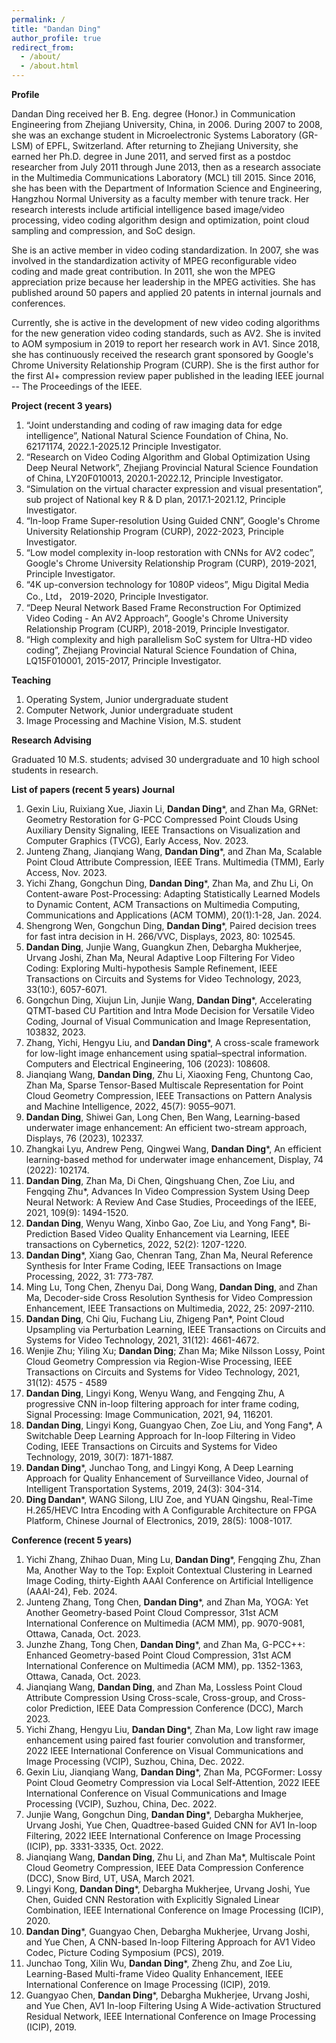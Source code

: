 ```yaml
---
permalink: /
title: "Dandan Ding"
author_profile: true
redirect_from: 
  - /about/
  - /about.html
---
```


**Profile**

Dandan Ding received her B. Eng. degree (Honor.) in Communication Engineering from Zhejiang University, China, in 2006. During 2007 to 2008, she was an exchange student in Microelectronic Systems Laboratory (GR-LSM) of EPFL, Switzerland. After returning to Zhejiang University, she earned her Ph.D. degree in June 2011, and served first as a postdoc researcher from July 2011 through June 2013, then as a research associate in the Multimedia Communications Laboratory (MCL) till 2015. Since 2016, she has been with the Department of Information Science and Engineering, Hangzhou Normal University as a faculty member with tenure track. Her research interests include artificial intelligence based image/video processing, video coding algorithm design and optimization, point cloud sampling and compression, and SoC design.

She is an active member in video coding standardization. In 2007, she was involved in the standardization activity of MPEG reconfigurable video coding and made great contribution. In 2011, she won the MPEG appreciation prize because her leadership in the MPEG activities. She has published around 50 papers and applied 20 patents in internal journals and conferences. 

Currently, she is active in the development of new video coding algorithms for the new generation video coding standards, such as AV2. She is invited to AOM symposium in 2019 to report her research work in AV1. Since 2018, she has continuously received the research grant sponsored by Google's Chrome University Relationship Program (CURP). She is the first author for the first AI+ compression review paper published in the leading IEEE journal -- The Proceedings of the IEEE.

**Project (recent 3 years)**
1.	“Joint understanding and coding of raw imaging data for edge intelligence”, National Natural Science Foundation of China, No. 62171174, 2022.1-2025.12 Principle Investigator.
2.	“Research on Video Coding Algorithm and Global Optimization Using Deep Neural Network”, Zhejiang Provincial Natural Science Foundation of China, LY20F010013, 2020.1-2022.12, Principle Investigator.
3.	“Simulation on the virtual character expression and visual presentation”, sub project of National key R & D plan, 2017.1-2021.12, Principle Investigator.
4.	“In-loop Frame Super-resolution Using Guided CNN”, Google's Chrome University Relationship Program (CURP), 2022-2023, Principle Investigator.
5.	“Low model complexity in-loop restoration with CNNs for AV2 codec”, Google's Chrome University Relationship Program (CURP), 2019-2021, Principle Investigator.
6.	“4K up-conversion technology for 1080P videos”, Migu Digital Media Co., Ltd， 2019-2020, Principle Investigator.
7.	“Deep Neural Network Based Frame Reconstruction For Optimized Video Coding - An AV2 Approach”, Google's Chrome University Relationship Program (CURP), 2018-2019, Principle Investigator.
8.	“High complexity and high parallelism SoC system for Ultra-HD video coding”, Zhejiang Provincial Natural Science Foundation of China, LQ15F010001, 2015-2017, Principle Investigator.

**Teaching**
1.	Operating System, Junior undergraduate student
2.	Computer Network, Junior undergraduate student
3.	Image Processing and Machine Vision, M.S. student 

**Research Advising**

Graduated 10 M.S. students; advised 30 undergraduate and 10 high school students in research.

**List of papers (recent 5 years)**
**Journal**
1.	Gexin Liu, Ruixiang Xue, Jiaxin Li, **Dandan Ding***, and Zhan Ma, GRNet: Geometry Restoration for G-PCC Compressed Point Clouds Using Auxiliary Density Signaling, IEEE Transactions on Visualization and Computer Graphics (TVCG), Early Access, Nov. 2023.
2.	Junteng Zhang, Jianqiang Wang, **Dandan Ding***, and Zhan Ma, Scalable Point Cloud Attribute Compression, IEEE Trans. Multimedia (TMM), Early Access, Nov. 2023.
3.	Yichi Zhang, Gongchun Ding, **Dandan Ding***, Zhan Ma, and Zhu Li, On Content-aware Post-Processing: Adapting Statistically Learned Models to Dynamic Content, ACM Transactions on Multimedia Computing, Communications and Applications (ACM TOMM), 20(1):1-28, Jan. 2024.
4.	Shengrong Wen, Gongchun Ding, **Dandan Ding***, Paired decision trees for fast intra decision in H. 266/VVC, Displays, 2023, 80: 102545.
5.	**Dandan Ding**, Junjie Wang, Guangkun Zhen, Debargha Mukherjee, Urvang Joshi, Zhan Ma, Neural Adaptive Loop Filtering For Video Coding: Exploring Multi-hypothesis Sample Refinement, IEEE Transactions on Circuits and Systems for Video Technology, 2023, 33(10:), 6057-6071.
6.	Gongchun Ding, Xiujun Lin, Junjie Wang, **Dandan Ding***, Accelerating QTMT-based CU Partition and Intra Mode Decision for Versatile Video Coding, Journal of Visual Communication and Image Representation, 103832, 2023.
7.	Zhang, Yichi, Hengyu Liu, and **Dandan Ding***, A cross-scale framework for low-light image enhancement using spatial–spectral information. Computers and Electrical Engineering, 106 (2023): 108608. 
8.	Jianqiang Wang, **Dandan Ding**, Zhu Li, Xiaoxing Feng, Chuntong Cao, Zhan Ma, Sparse Tensor-Based Multiscale Representation for Point Cloud Geometry Compression, IEEE Transactions on Pattern Analysis and Machine Intelligence, 2022, 45(7): 9055–9071.
9.	**Dandan Ding**, Shiwei Gan, Long Chen, Ben Wang, Learning-based underwater image enhancement: An efficient two-stream approach, Displays, 76 (2023), 102337. 
10.	Zhangkai Lyu, Andrew Peng, Qingwei Wang, **Dandan Ding***, An efficient learning-based method for underwater image enhancement, Display, 74 (2022): 102174.
11.	**Dandan Ding**, Zhan Ma, Di Chen, Qingshuang Chen, Zoe Liu, and Fengqing Zhu*, Advances In Video Compression System Using Deep Neural Network: A Review And Case Studies, Proceedings of the IEEE, 2021, 109(9): 1494-1520. 
12.	**Dandan Ding**, Wenyu Wang, Xinbo Gao, Zoe Liu, and Yong Fang*, Bi-Prediction Based Video Quality Enhancement via Learning, IEEE transactions on Cybernetics, 2022, 52(2): 1207-1220. 
13.	**Dandan Ding***, Xiang Gao, Chenran Tang, Zhan Ma, Neural Reference Synthesis for Inter Frame Coding, IEEE Transactions on Image Processing, 2022, 31: 773-787.
14.	Ming Lu, Tong Chen, Zhenyu Dai, Dong Wang, **Dandan Ding**, and Zhan Ma, Decoder-side Cross Resolution Synthesis for Video Compression Enhancement, IEEE Transactions on Multimedia, 2022, 25: 2097-2110.
15.	**Dandan Ding**, Chi Qiu, Fuchang Liu, Zhigeng Pan*, Point Cloud Upsampling via Perturbation Learning, IEEE Transactions on Circuits and Systems for Video Technology, 2021, 31(12): 4661-4672. 
16.	Wenjie Zhu; Yiling Xu; **Dandan Ding**; Zhan Ma; Mike Nilsson Lossy, Point Cloud Geometry Compression via Region-Wise Processing, IEEE Transactions on Circuits and Systems for Video Technology, 2021, 31(12): 4575 - 4589
17.	**Dandan Ding**, Lingyi Kong, Wenyu Wang, and Fengqing Zhu, A progressive CNN in-loop filtering approach for inter frame coding, Signal Processing: Image Communication, 2021, 94, 116201.
18.	**Dandan Ding**, Lingyi Kong, Guangyao Chen, Zoe Liu, and Yong Fang*, A Switchable Deep Learning Approach for In-loop Filtering in Video Coding, IEEE Transactions on Circuits and Systems for Video Technology, 2019, 30(7): 1871-1887. 
19.	**Dandan Ding***, Junchao Tong, and Lingyi Kong, A Deep Learning Approach for Quality Enhancement of Surveillance Video, Journal of Intelligent Transportation Systems, 2019, 24(3): 304-314.
20.	**Ding Dandan***, WANG Silong, LIU Zoe, and YUAN Qingshu, Real-Time H.265/HEVC Intra Encoding with A Configurable Architecture on FPGA Platform, Chinese Journal of Electronics, 2019, 28(5): 1008-1017.

**Conference (recent 5 years)**
1.	Yichi Zhang, Zhihao Duan, Ming Lu, **Dandan Ding***, Fengqing Zhu, Zhan Ma, Another Way to the Top: Exploit Contextual Clustering in Learned Image Coding, thirty-Eighth AAAI Conference on Artificial Intelligence (AAAI-24), Feb. 2024.
2.	Junteng Zhang, Tong Chen, **Dandan Ding***, and Zhan Ma, YOGA: Yet Another Geometry-based Point Cloud Compressor, 31st ACM International Conference on Multimedia (ACM MM), pp. 9070-9081, Ottawa, Canada, Oct. 2023.
3.	Junzhe Zhang, Tong Chen, **Dandan Ding***, and Zhan Ma, G-PCC++: Enhanced Geometry-based Point Cloud Compression, 31st ACM International Conference on Multimedia (ACM MM), pp. 1352-1363, Ottawa, Canada, Oct. 2023.
4.	Jianqiang Wang, **Dandan Ding**, and Zhan Ma, Lossless Point Cloud Attribute Compression Using Cross-scale, Cross-group, and Cross-color Prediction, IEEE Data Compression Conference (DCC), March 2023.
5.	Yichi Zhang, Hengyu Liu, **Dandan Ding***, Zhan Ma, Low light raw image enhancement using paired fast fourier convolution and transformer, 2022 IEEE International Conference on Visual Communications and Image Processing (VCIP), Suzhou, China, Dec. 2022.
6.	Gexin Liu, Jianqiang Wang, **Dandan Ding***, Zhan Ma, PCGFormer: Lossy Point Cloud Geometry Compression via Local Self-Attention, 2022 IEEE International Conference on Visual Communications and Image Processing (VCIP), Suzhou, China, Dec. 2022.
7.	Junjie Wang, Gongchun Ding, **Dandan Ding***, Debargha Mukherjee, Urvang Joshi, Yue Chen, Quadtree-based Guided CNN for AV1 In-loop Filtering, 2022 IEEE International Conference on Image Processing (ICIP), pp. 3331-3335, Oct. 2022.
8.	Jianqiang Wang, **Dandan Ding**, Zhu Li, and Zhan Ma*, Multiscale Point Cloud Geometry Compression, IEEE Data Compression Conference (DCC), Snow Bird, UT, USA, March 2021.
9.	Lingyi Kong, **Dandan Ding***, Debargha Mukherjee, Urvang Joshi, Yue Chen, Guided CNN Restoration with Explicitly Signaled Linear Combination, IEEE International Conference on Image Processing (ICIP), 2020.
10.	**Dandan Ding***, Guangyao Chen, Debargha Mukherjee, Urvang Joshi, and Yue Chen, A CNN-based In-loop Filtering Approach for AV1 Video Codec, Picture Coding Symposium (PCS), 2019. 
11.	Junchao Tong, Xilin Wu, **Dandan Ding***, Zheng Zhu, and Zoe Liu, Learning-Based Multi-frame Video Quality Enhancement, IEEE International Conference on Image Processing (ICIP), 2019.
12.	Guangyao Chen, **Dandan Ding***, Debargha Mukherjee, Urvang Joshi, and Yue Chen, AV1 In-loop Filtering Using A Wide-activation Structured Residual Network, IEEE International Conference on Image Processing (ICIP), 2019.
